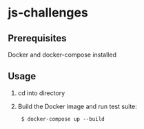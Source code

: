 # js-challenges

## Prerequisites

Docker and docker-compose installed

## Usage

1. cd into directory

1. Build the Docker image and run test suite:

        $ docker-compose up --build
